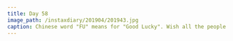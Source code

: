 ```yaml
---
title: Day 58
image_path: /instaxdiary/201904/201943.jpg
caption: Chinese word "FU" means for "Good Lucky". Wish all the people that suffered #coronavirus  will healthy and safe.
---
```



